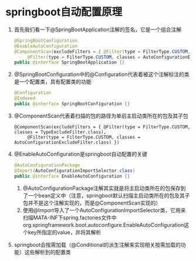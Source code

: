 # springboot自动配置原理

1. 首先我们看一下@SpringBootApplication注解的签名，它是一个组合注解

   ```java
   @SpringBootConfiguration
   @EnableAutoConfiguration
   @ComponentScan(excludeFilters = { @Filter(type = FilterType.CUSTOM, classes = TypeExcludeFilter.class),
   		@Filter(type = FilterType.CUSTOM, classes = AutoConfigurationExcludeFilter.class) })
   public @interface SpringBootApplication {}
   ```

   

2. @SpringBootConfiguration中的@Configuration代表着被这个注解标注的类是一个配置类，具有配置类的功能

   ```java
   @Configuration
   @Indexed
   public @interface SpringBootConfiguration {}
   ```

   

3. @ComponentScan代表着扫描的包的路径为单前主启动类所在的包及其子包

   ```jade
   @ComponentScan(excludeFilters = { @Filter(type = FilterType.CUSTOM, classes = TypeExcludeFilter.class),
   		@Filter(type = FilterType.CUSTOM, classes = AutoConfigurationExcludeFilter.class) })
   ```

   

4. @EnableAutoConfiguration是springboot自动配置的关键

   ```java
   @AutoConfigurationPackage
   @Import(AutoConfigurationImportSelector.class)
   public @interface EnableAutoConfiguration {}
   ```

   1. @AutoConfigurationPackage注解其实就是将主启动类所在的包保存到了一个bean定义中（注意，springboot默认扫描主启动类所在的包及其子包并不是这个注解实现的，而是@ComponentScan实现的）
   2. 使用@Import导入了一个AutoConfigurationImportSelector类，它用来扫描MATA-INF下spring.factories文件中org.springframework.boot.autoconfigure.EnableAutoConfiguration这个key所指定的value，并将其解析

5. springboot会按需加载（@Conditional的派生注解来实现相关按需加载的功能）这些解析到的配置类